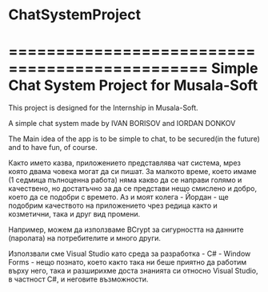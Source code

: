 # ChatSystemProject
===============================================
Simple Chat System Project for Musala-Soft 
=============================================

This project is designed for the Internship in Musala-Soft.

A simple chat system made by IVAN BORISOV and IORDAN DONKOV

The Main idea of the app is to be simple to chat, to be secured(in the future) and to have fun, of course.



Както името казва, приложението представлява чат система, мрез която двама човека могат да си пишат. За малкото време, което имаме (1 седмица пълноценна работа) няма какво да се направи голямо и качествено, но достатъчно за да се представи нещо смислено и добро, което да се подобри с времето. Аз и моят колега - Йордан - ще подобрим качеството на приложението чрез редица както и козметични, така и друг вид промени.

Например, можем да използваме BCrypt за сигурността на данните (паролата) на потребителите и много други.

Използвали сме Visual Studio като среда за разработка - C# - Window Forms - нещо познато, което както така ни беше приятно да работим върху него, така и разширихме доста знанията си относно Visual Studio, в частност C#, и неговите възможности.
